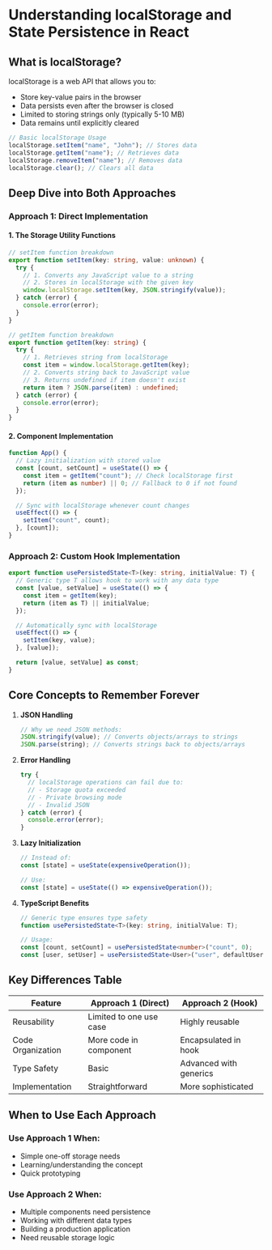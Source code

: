 # Understanding localStorage and State Persistence in React

## What is localStorage?

localStorage is a web API that allows you to:

- Store key-value pairs in the browser
- Data persists even after the browser is closed
- Limited to storing strings only (typically 5-10 MB)
- Data remains until explicitly cleared

```javascript
// Basic localStorage Usage
localStorage.setItem("name", "John"); // Stores data
localStorage.getItem("name"); // Retrieves data
localStorage.removeItem("name"); // Removes data
localStorage.clear(); // Clears all data
```

## Deep Dive into Both Approaches

### Approach 1: Direct Implementation

#### 1. The Storage Utility Functions

```typescript
// setItem function breakdown
export function setItem(key: string, value: unknown) {
  try {
    // 1. Converts any JavaScript value to a string
    // 2. Stores in localStorage with the given key
    window.localStorage.setItem(key, JSON.stringify(value));
  } catch (error) {
    console.error(error);
  }
}

// getItem function breakdown
export function getItem(key: string) {
  try {
    // 1. Retrieves string from localStorage
    const item = window.localStorage.getItem(key);
    // 2. Converts string back to JavaScript value
    // 3. Returns undefined if item doesn't exist
    return item ? JSON.parse(item) : undefined;
  } catch (error) {
    console.error(error);
  }
}
```

#### 2. Component Implementation

```typescript
function App() {
  // Lazy initialization with stored value
  const [count, setCount] = useState(() => {
    const item = getItem("count"); // Check localStorage first
    return (item as number) || 0; // Fallback to 0 if not found
  });

  // Sync with localStorage whenever count changes
  useEffect(() => {
    setItem("count", count);
  }, [count]);
}
```

### Approach 2: Custom Hook Implementation

```typescript
export function usePersistedState<T>(key: string, initialValue: T) {
  // Generic type T allows hook to work with any data type
  const [value, setValue] = useState(() => {
    const item = getItem(key);
    return (item as T) || initialValue;
  });

  // Automatically sync with localStorage
  useEffect(() => {
    setItem(key, value);
  }, [value]);

  return [value, setValue] as const;
}
```

## Core Concepts to Remember Forever

1. **JSON Handling**

   ```typescript
   // Why we need JSON methods:
   JSON.stringify(value); // Converts objects/arrays to strings
   JSON.parse(string); // Converts strings back to objects/arrays
   ```

2. **Error Handling**

   ```typescript
   try {
     // localStorage operations can fail due to:
     // - Storage quota exceeded
     // - Private browsing mode
     // - Invalid JSON
   } catch (error) {
     console.error(error);
   }
   ```

3. **Lazy Initialization**

   ```typescript
   // Instead of:
   const [state] = useState(expensiveOperation());

   // Use:
   const [state] = useState(() => expensiveOperation());
   ```

4. **TypeScript Benefits**

   ```typescript
   // Generic type ensures type safety
   function usePersistedState<T>(key: string, initialValue: T);

   // Usage:
   const [count, setCount] = usePersistedState<number>("count", 0);
   const [user, setUser] = usePersistedState<User>("user", defaultUser);
   ```

## Key Differences Table

| Feature           | Approach 1 (Direct)     | Approach 2 (Hook)      |
| ----------------- | ----------------------- | ---------------------- |
| Reusability       | Limited to one use case | Highly reusable        |
| Code Organization | More code in component  | Encapsulated in hook   |
| Type Safety       | Basic                   | Advanced with generics |
| Implementation    | Straightforward         | More sophisticated     |

## When to Use Each Approach

### Use Approach 1 When:

- Simple one-off storage needs
- Learning/understanding the concept
- Quick prototyping

### Use Approach 2 When:

- Multiple components need persistence
- Working with different data types
- Building a production application
- Need reusable storage logic
